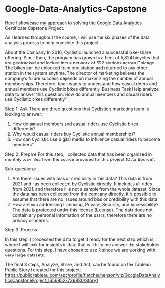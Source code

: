 # Google-Data-Analytics-Capstone
Here I showcase my approach to solving the Google Data Analytics Certificate Capstone Project.

As I learned throughout the course, I will use the six phases of the data analysis process to help complete this project.

About the Company
In 2016, Cyclistic launched a successful bike-share offering. Since then, the program has grown to a fleet of 5,824 bicycles that are geotracked and locked into a network of 692 stations across Chicago. The bikes can be unlocked from one station and returned to any other station in the system anytime.
The director of marketing believes the company’s future success depends on maximizing the number of annual memberships. Therefore, team wants to understand how casual riders and annual members use Cyclistic bikes differently.
Business Task
Help analyze data to answer this question: How do annual members and casual riders use Cyclistic bikes differently?

Step 1: Ask
There are three questions that Cyclistic’s marketing team is looking to answer:
1.	How do annual members and casual riders use Cyclistic bikes differently?
2.	Why would casual riders buy Cyclistic annual memberships?
3.	How can Cyclistic use digital media to influence casual riders to become members?

Step 2: Prepare
For this step, I collected data that has been organized in monthly .csv files from the source provided for this project (Data Source).

Sub-questions:
1.	Are there issues with bias or credibility in this data? This data is from 2021 and has been collected by Cyclistic directly. It includes all rides from 2021, and therefore it is not a sample from the whole dataset. Since the data has been collected from the company directly, it is possible to assume that there are no issues around bias or credibility with this data. 
2.	How are you addressing Licensing, Privacy, Security, and Accessibility? The data is protected under this license (License). The data does not contain any personal information of the users, therefore there are no privacy concerns.

Step 3: Process

In this step, I processed the data to get it ready for the next step which is where I will look for insights in data that will help me answer the stakeholder questions. For this step, I have chosen to use R since we are working with very large datasets.

The final 3 steps, Analyze, Share, and Act, can be found on the Tableau Public Story I created for this project: https://public.tableau.com/app/profile/fletcher.henson/viz/GoogleDataAnalyticsCapstoneProject_16569528739880/Story1
